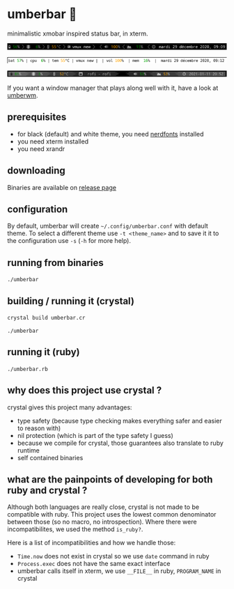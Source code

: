 # umberbar 🐏  

minimalistic xmobar inspired status bar, in xterm. 

![black theme](snapshots/black.png)

![white theme](snapshots/white-no-nerd.png)

![black flames](snapshots/black-flames.png)

If you want a window manager that plays along well with it, have a look at [umberwm](https://github.com/yazgoo/umberwm/).

## prerequisites 

- for black (default) and white theme, you need [nerdfonts](https://www.nerdfonts.com/) installed
- you need xterm installed
- you need xrandr

## downloading

Binaries are available on [release page](https://github.com/yazgoo/umberbar/releases)

## configuration

By default, umberbar will create `~/.config/umberbar.conf` with default theme.
To select a different theme use `-t <theme_name>` and to save it it to the configuration use `-s` (`-h` for more help).

## running from binaries

```
./umberbar
``` 

## building / running it (crystal)

```
crystal build umberbar.cr
```

```
./umberbar
```

## running it (ruby)

```
./umberbar.rb
```
## why does this project use crystal ?

crystal gives this project many advantages:

- type safety (because type checking makes everything safer and easier to reason with)
- nil protection (which is part of the type safety I guess)
- because we compile for crystal, those guarantees also translate to ruby runtime
- self contained binaries

## what are the painpoints of developing for both ruby and crystal ?

Although both languages are really close, crystal is not made to be compatible with ruby.
This project uses the lowest common denominator between those (so no macro, no introspection).
Where there were incompatibilites, we used the method `is_ruby?`.

Here is a list of incompatibilities and how we handle those:

  - `Time.now` does not exist in crystal so we use `date` command in ruby
  - `Process.exec` does not have the same exact interface
  - umberbar calls itself in xterm, we use `__FILE__` in ruby, `PROGRAM_NAME` in crystal
